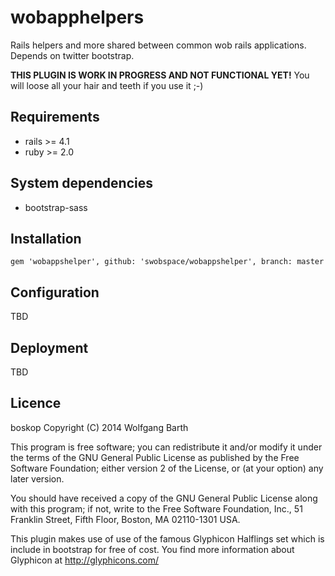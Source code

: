 wobapphelpers
=============

Rails helpers and more shared between common wob rails applications. Depends on twitter bootstrap. 

**THIS PLUGIN IS WORK IN PROGRESS AND NOT FUNCTIONAL YET!**
You will loose all your hair and teeth if you use it ;-)

Requirements
------------
* rails >= 4.1
* ruby >= 2.0

System dependencies
-------------------

* bootstrap-sass

Installation
------------

    gem 'wobappshelper', github: 'swobspace/wobappshelper', branch: master

Configuration
-------------
TBD

Deployment
----------
TBD

Licence
-------

boskop Copyright (C) 2014  Wolfgang Barth

This program is free software; you can redistribute it and/or modify
it under the terms of the GNU General Public License as published by
the Free Software Foundation; either version 2 of the License, or
(at your option) any later version.

You should have received a copy of the GNU General Public License along
with this program; if not, write to the Free Software Foundation, Inc.,
51 Franklin Street, Fifth Floor, Boston, MA 02110-1301 USA.

This plugin makes use of use of the famous Glyphicon Halflings set which is
include in bootstrap for free of cost. You find more information about
Glyphicon at http://glyphicons.com/
